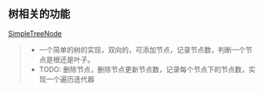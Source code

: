 ## 树相关的功能

[SimpleTreeNode](https://github.com/yinhutjfox/tjf-demo-utils/tree/master/tree/src/main/java/tjf/tree/SimpleTree/SimpleTreeNode.java)
> - 一个简单的树的实现，双向的，可添加节点，记录节点数，判断一个节点是根还是叶子。
> - TODO: 删除节点，删除节点更新节点数，记录每个节点下的节点数，实现一个遍历迭代器